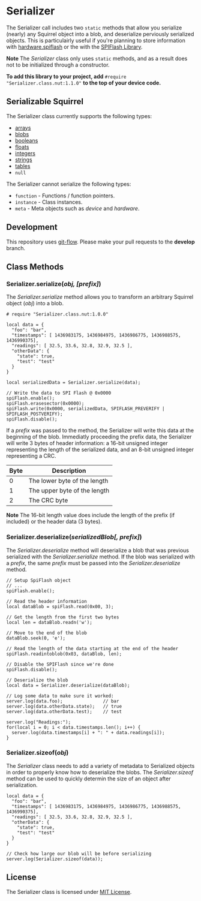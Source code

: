 # Serializer #

The Serializer call includes two `static` methods that allow you serialize (nearly) any Squirrel object into a blob, and deserialize perviously serialized objects. This is particulairly useful if you're planning to store information with [hardware.spiflash](https://developer.electricimp.com/api/hardware/spiflash) or the with the [SPIFlash Library](https://github.com/electricimp/spiflash/tree/v1.0.0).

**Note** The *Serializer* class only uses `static` methods, and as a result does not to be initialized through a constructor.

**To add this library to your project, add** `#require "Serializer.class.nut:1.1.0"` **to the top of your device code.**

## Serializable Squirrel ##

The Serializer class currently supports the following types:

- [arrays](https://developer.electricimp.com/squirrel/array/)
- [blobs](https://developer.electricimp.com/squirrel/blob/)
- [booleans](https://developer.electricimp.com/squirrel/bool/)
- [floats](https://developer.electricimp.com/squirrel/float/)
- [integers](https://developer.electricimp.com/squirrel/integer/)
- [strings](https://developer.electricimp.com/squirrel/string/)
- [tables](https://developer.electricimp.com/squirrel/table/)
- `null`

The Serializer cannot serialize the following types:

- `function` - Functions / function pointers.
- `instance` - Class instances.
- `meta` - Meta objects such as *device* and *hardware*.

## Development ##

This repository uses [git-flow](http://jeffkreeftmeijer.com/2010/why-arent-you-using-git-flow/). Please make your pull requests to the **develop** branch.

## Class Methods

### Serializer.serialize(*obj, [prefix]*)

The *Serializer.serialize* method allows you to transform an arbitrary Squirrel object (*obj*) into a blob.

```squirrel
# require "Serializer.class.nut:1.0.0"

local data = {
  "foo": "bar",
  "timestamps": [ 1436983175, 1436984975, 1436986775, 1436988575, 1436990375],
  "readings": [ 32.5, 33.6, 32.8, 32.9, 32.5 ],
  "otherData": {
    "state": true,
    "test": "test"
  }
}

local serializedData = Serializer.serialize(data);

// Write the data to SPI Flash @ 0x0000
spiFlash.enable();
spiFlash.erasesector(0x0000);
spiFlash.write(0x0000, serializedData, SPIFLASH_PREVERIFY | SPIFLASH_POSTVERIFY);
spiFlash.disable();
```

If a *prefix* was passed to the method, the Serializer will write this data at the beginning of the blob. Immediatly proceeding the prefix data, the Serializer will write 3 bytes of header information: a 16-bit unsigned integer representing the length of the serialized data, and an 8-bit unsigned integer representing a CRC.

| Byte | Description                  |
| ---- | ---------------------------- |
| 0    | The lower byte of the length |
| 1    | The upper byte of the length |
| 2    | The CRC byte                 |

**Note** The 16-bit length value does include the length of the prefix (if included) or the header data (3 bytes).

### Serializer.deserialize(*serializedBlob[, prefix]*)

The *Serializer.deserialize* method will deserialize a blob that was previous serialized with the *Serializer.serialize* method. If the blob was serialized with a *prefix*, the same *prefix* must be passed into the *Serializer.deserialize* method.

```squirrel
// Setup SpiFlash object
// ...
spiFlash.enable();

// Read the header information
local dataBlob = spiFlash.read(0x00, 3);

// Get the length from the first two bytes
local len = dataBlob.readn('w');

// Move to the end of the blob
dataBlob.seek(0, 'e');

// Read the length of the data starting at the end of the header
spiFlash.readintoblob(0x03, dataBlob, len);

// Disable the SPIFlash since we're done
spiFlash.disable();

// Deserialize the blob
local data = Serializer.deserialize(dataBlob);

// Log some data to make sure it worked:
server.log(data.foo);               // bar
server.log(data.otherData.state);   // true
server.log(data.otherData.test);    // test

server.log("Readings:");
for(local i = 0; i < data.timestamps.len(); i++) {
  server.log(data.timestamps[i] + ": " + data.readings[i]);
}
```

### Serializer.sizeof(*obj*) ###

The *Serializer* class needs to add a variety of metadata to Serialized objects in order to properly know how to deserialize the blobs. The *Serializer.sizeof* method can be used to quickly determin the size of an object after serialization.

```squirrel
local data = {
  "foo": "bar",
  "timestamps": [ 1436983175, 1436984975, 1436986775, 1436988575, 1436990375],
  "readings": [ 32.5, 33.6, 32.8, 32.9, 32.5 ],
  "otherData": {
    "state": true,
    "test": "test"
  }
}

// Check how large our blob will be before serializing
server.log(Serializer.sizeof(data));
```

## License ##

The Serializer class is licensed under [MIT License](https://github.com/electricimp/serializer/tree/master/LICENSE).
